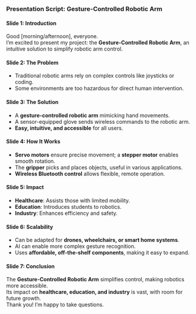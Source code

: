 ### **Presentation Script: Gesture-Controlled Robotic Arm**

#### **Slide 1: Introduction**

Good [morning/afternoon], everyone.  
I’m excited to present my project: the **Gesture-Controlled Robotic Arm**, an intuitive solution to simplify robotic arm control.

#### **Slide 2: The Problem**

- Traditional robotic arms rely on complex controls like joysticks or coding.
- Some environments are too hazardous for direct human intervention.

#### **Slide 3: The Solution**

- A **gesture-controlled robotic arm** mimicking hand movements.
- A sensor-equipped glove sends wireless commands to the robotic arm.
- **Easy, intuitive, and accessible** for all users.

#### **Slide 4: How It Works**

- **Servo motors** ensure precise movement; a **stepper motor** enables smooth rotation.
- The **gripper** picks and places objects, useful in various applications.
- **Wireless Bluetooth control** allows flexible, remote operation.

#### **Slide 5: Impact**

- **Healthcare**: Assists those with limited mobility.
- **Education**: Introduces students to robotics.
- **Industry**: Enhances efficiency and safety.

#### **Slide 6: Scalability**

- Can be adapted for **drones, wheelchairs, or smart home systems**.
- AI can enable more complex gesture recognition.
- Uses **affordable, off-the-shelf components**, making it easy to expand.

#### **Slide 7: Conclusion**

The **Gesture-Controlled Robotic Arm** simplifies control, making robotics more accessible.  
Its impact on **healthcare, education, and industry** is vast, with room for future growth.  
Thank you! I’m happy to take questions.